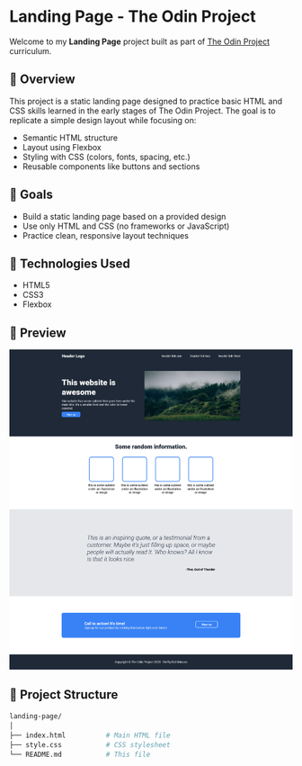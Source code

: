 # Landing Page - The Odin Project

Welcome to my **Landing Page** project built as part of [The Odin Project](https://www.theodinproject.com/) curriculum.

## 📝 Overview

This project is a static landing page designed to practice basic HTML and CSS skills learned in the early stages of The Odin Project. The goal is to replicate a simple design layout while focusing on:

- Semantic HTML structure
- Layout using Flexbox
- Styling with CSS (colors, fonts, spacing, etc.)
- Reusable components like buttons and sections

## 🚀 Goals

- Build a static landing page based on a provided design
- Use only HTML and CSS (no frameworks or JavaScript)
- Practice clean, responsive layout techniques

## 🔧 Technologies Used

- HTML5  
- CSS3  
- Flexbox  

## 📸 Preview

![Landing Page Screenshot](./screenshot.png) <!-- Replace with your actual image file if available -->

## 📁 Project Structure

```bash
landing-page/
│
├── index.html          # Main HTML file
├── style.css           # CSS stylesheet
└── README.md           # This file
